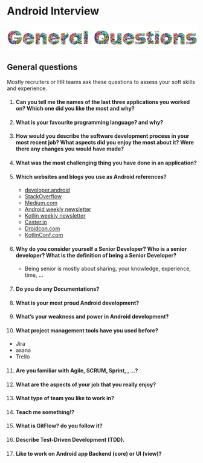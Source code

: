 # Android Interview
![Android Interview - General Questions](images/general.png)

## General questions

Mostly recruiters or HR teams ask these questions to assess your soft skills and experience.

1. #### Can you tell me the names of the last three applications you worked on? Which one did you like the most and why?

2. #### What is your favourite programming language? and why?

3. #### How would you describe the software development process in your most recent job? What aspects did you enjoy the most about it? Were there any changes you would have made?

4. #### What was the most challenging thing you have done in an application?

5. #### Which websites and blogs you use as Android references?

   * [developer.android](https://developer.android.com/)
   * [StackOverflow](https://stackoverflow.com/questions/tagged/android)
   * [Medium.com](https://medium.com/)
   * [Android weekly newsletter](https://androidweekly.net/)
   * [Kotlin weekly newsletter](http://www.kotlinweekly.net/)
   * [Caster.io](https://caster.io/)
   * [Droidcon.com](https://www.droidcon.com/)
   * [KotlinConf.com](https://kotlinconf.com/)

6. #### Why do you consider yourself a Senior Developer? Who is a senior developer? What is the definition of being a Senior Developer?

   * Being senior is mostly about sharing, your knowledge, experience, time, ...

7. #### Do you do any Documentations?

8. #### What is your most proud Android development?

9. #### What’s your weakness and power in Android development?

10. #### What project management tools have you used before?

   * Jira
   * asana
   * Trello

11. #### Are you familiar with Agile, SCRUM, Sprint, , ...?

12. #### What are the aspects of your job that you really enjoy?

13. #### What type of team you like to work in?

14. #### Teach me something!?

15. #### What is GitFlow? do you follow it?

16. #### Describe Test-Driven Development (TDD).

17. #### Like to work on Android app Backend (core) or UI (view)?